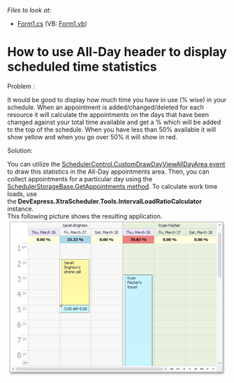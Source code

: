 <!-- default file list -->
*Files to look at*:

* [Form1.cs](./CS/Form1.cs) (VB: [Form1.vb](./VB/Form1.vb))
<!-- default file list end -->
# How to use All-Day header to display scheduled time statistics


<p>Problem :</p>
<p>It would be good to display how much time you have in use (% wise) in your schedule. When an appointment is added/changed/deleted for each resource it will calculate the appointments on the days that have been changed against your total time available and get a % which will be added to the top of the schedule. When you have less than 50% available it will show yellow and when you go over 50% it will show in red.</p>
<p>Solution:</p>
<p>You can utilize the <a href="http://documentation.devexpress.com/#WindowsForms/DevExpressXtraSchedulerSchedulerControl_CustomDrawDayViewAllDayAreatopic">SchedulerControl.CustomDrawDayViewAllDayArea event</a> to draw this statistics in the All-Day appointments area. Then, you can collect appointments for a particular day using the <a href="http://documentation.devexpress.com/#WindowsForms/DevExpressXtraSchedulerSchedulerStorageBase_GetAppointmentstopic">SchedulerStorageBase.GetAppointments method</a>. To calculate work time loads, use the<strong> DevExpress.XtraScheduler.Tools.IntervalLoadRatioCalculator</strong> instance.<br /> This following picture shows the resulting application.<br /><img src="https://raw.githubusercontent.com/DevExpress-Examples/how-to-use-all-day-header-to-display-scheduled-time-statistics-e121/8.1.1+/media/0d43b8e0-d3c9-11e4-80bf-00155d62480c.png"></p>

<br/>


